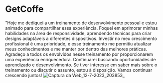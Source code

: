 # GetCoffe
"Hoje me dediquei a um treinamento de desenvolvimento pessoal e estou animado para compartilhar essa experiência. Foquei em aprimorar minhas habilidades na área de responsividade, aprendendo técnicas para criar designs adaptáveis ​​a diferentes dispositivos.
Investir no meu crescimento profissional é uma prioridade, e esse treinamento me permitiu atualizar meus conhecimentos e me manter por dentro das melhores práticas.
Agradeço a todos os envolvidos nesse treinamento por proporcionarem uma experiência enriquecedora. Continuarei buscando oportunidades de aprendizado e desenvolvimento.
Se tiver interesse em saber mais sobre o treinamento ou discutir o assunto, estou à disposição. Vamos continuar crescendo juntos!
![Captura da Web_12-7-2023_203853_](https://github.com/rafaelbenitezduartesharp/GetCoffe/assets/109101648/23764570-8210-4a36-9e86-65bbcd3a7fa2)
